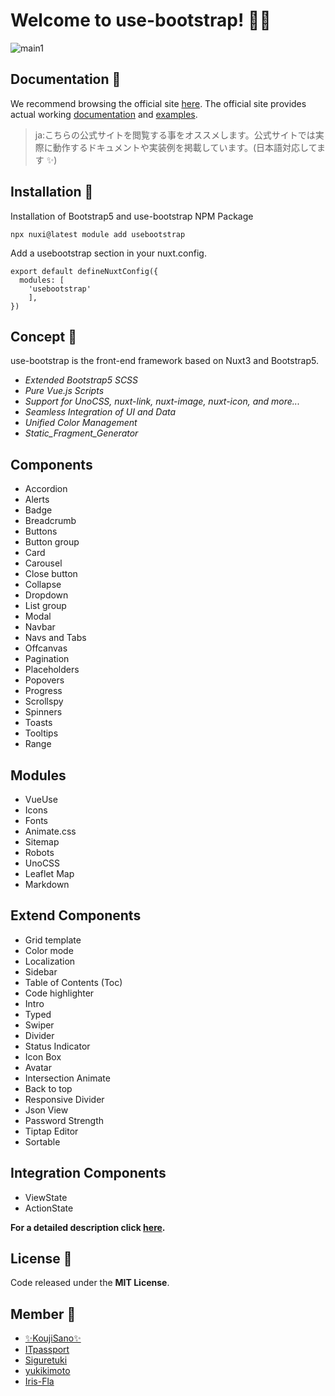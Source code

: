 # Welcome to use-bootstrap! 👋😁

![main1](https://usebootstrap.org/img/logo/main1.svg)

## Documentation :green_book:

We recommend browsing the official site [here](https://usebootstrap.org/). The official site provides actual working [documentation](https://usebootstrap.org/lang-en) and [examples](https://usebootstrap.org/examples).

> ja:こちらの公式サイトを閲覧する事をオススメします。公式サイトでは実際に動作するドキュメントや実装例を掲載しています。(日本語対応してます ✨)

## Installation 🔧

Installation of Bootstrap5 and use-bootstrap NPM Package

```
npx nuxi@latest module add usebootstrap
```

Add a usebootstrap section in your nuxt.config.

```
export default defineNuxtConfig({
  modules: [
    'usebootstrap'
    ],
})
```

## Concept 🎤

use-bootstrap is the front-end framework based on Nuxt3 and Bootstrap5.

- _Extended Bootstrap5 SCSS_
- _Pure Vue.js Scripts_
- _Support for UnoCSS, nuxt-link, nuxt-image, nuxt-icon, and more..._
- _Seamless Integration of UI and Data_
- _Unified Color Management_
- _Static_Fragment_Generator_

## Components

- Accordion
- Alerts
- Badge
- Breadcrumb
- Buttons
- Button group
- Card
- Carousel
- Close button
- Collapse
- Dropdown
- List group
- Modal
- Navbar
- Navs and Tabs
- Offcanvas
- Pagination
- Placeholders
- Popovers
- Progress
- Scrollspy
- Spinners
- Toasts
- Tooltips
- Range

## Modules

- VueUse
- Icons
- Fonts
- Animate.css
- Sitemap
- Robots
- UnoCSS
- Leaflet Map
- Markdown

## Extend Components

- Grid template
- Color mode
- Localization
- Sidebar
- Table of Contents (Toc)
- Code highlighter
- Intro
- Typed
- Swiper
- Divider
- Status Indicator
- Icon Box
- Avatar
- Intersection Animate
- Back to top
- Responsive Divider
- Json View
- Password Strength
- Tiptap Editor
- Sortable

## Integration Components

- ViewState
- ActionState

**For a detailed description click [here](https://usebootstrap.org/lang-en/getting-started/concept/).**

## License :page_facing_up:

Code released under the **MIT License**.

## Member 👾

- [✨KoujiSano✨](https://github.com/KoujiSano)
- [ITpassport](https://github.com/ITpassport)
- [Siguretuki](https://github.com/Siguretuki)
- [yukikimoto](https://github.com/yukikimoto)
- [Iris-Fla](https://github.com/Iris-Fla)



